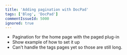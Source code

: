 ```yaml
---
title: 'Adding pagination with DocPad'
tags: ['Blog', 'DocPad']
commentIssueId: 5000
ignored: true
---
```


* Pagination for the home page with the paged plug-in
* Show example of how to set it up
* Can't handle the tags pages yet so those are still long.